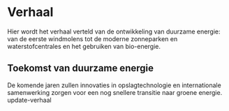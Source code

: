 # Verhaal


Hier wordt het verhaal verteld van de ontwikkeling van duurzame energie: van de eerste windmolens tot de moderne zonneparken en waterstofcentrales en het gebruiken van bio-energie.



## Toekomst van duurzame energie

De komende jaren zullen innovaties in opslagtechnologie en internationale samenwerking zorgen voor een nog snellere transitie naar groene energie.
 update-verhaal
